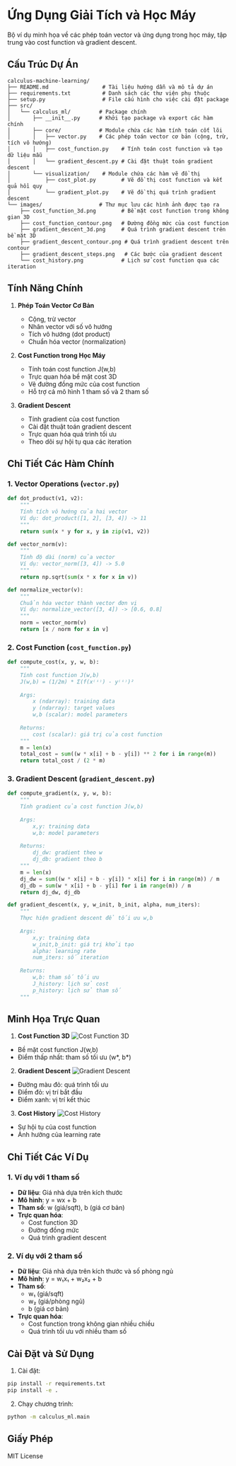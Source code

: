 # Ứng Dụng Giải Tích và Học Máy

Bộ ví dụ minh họa về các phép toán vector và ứng dụng trong học máy, tập trung vào cost function và gradient descent.

## Cấu Trúc Dự Án

```
calculus-machine-learning/
├── README.md                 # Tài liệu hướng dẫn và mô tả dự án
├── requirements.txt          # Danh sách các thư viện phụ thuộc
├── setup.py                  # File cấu hình cho việc cài đặt package
├── src/
│   └── calculus_ml/         # Package chính
│       ├── __init__.py      # Khởi tạo package và export các hàm chính
│       ├── core/            # Module chứa các hàm tính toán cốt lõi
│       │   ├── vector.py    # Các phép toán vector cơ bản (cộng, trừ, tích vô hướng)
│       │   ├── cost_function.py    # Tính toán cost function và tạo dữ liệu mẫu
│       │   └── gradient_descent.py # Cài đặt thuật toán gradient descent
│       └── visualization/    # Module chứa các hàm vẽ đồ thị
│           ├── cost_plot.py        # Vẽ đồ thị cost function và kết quả hồi quy
│           └── gradient_plot.py    # Vẽ đồ thị quá trình gradient descent
└── images/                  # Thư mục lưu các hình ảnh được tạo ra
    ├── cost_function_3d.png        # Bề mặt cost function trong không gian 3D
    ├── cost_function_contour.png   # Đường đồng mức của cost function
    ├── gradient_descent_3d.png     # Quá trình gradient descent trên bề mặt 3D
    ├── gradient_descent_contour.png # Quá trình gradient descent trên contour
    ├── gradient_descent_steps.png   # Các bước của gradient descent
    └── cost_history.png            # Lịch sử cost function qua các iteration
```

## Tính Năng Chính

1. **Phép Toán Vector Cơ Bản**
   - Cộng, trừ vector
   - Nhân vector với số vô hướng
   - Tích vô hướng (dot product)
   - Chuẩn hóa vector (normalization)

2. **Cost Function trong Học Máy**
   - Tính toán cost function J(w,b)
   - Trực quan hóa bề mặt cost 3D
   - Vẽ đường đồng mức của cost function
   - Hỗ trợ cả mô hình 1 tham số và 2 tham số

3. **Gradient Descent**
   - Tính gradient của cost function
   - Cài đặt thuật toán gradient descent
   - Trực quan hóa quá trình tối ưu
   - Theo dõi sự hội tụ qua các iteration

## Chi Tiết Các Hàm Chính

### 1. Vector Operations (`vector.py`)

```python
def dot_product(v1, v2):
    """
    Tính tích vô hướng của hai vector
    Ví dụ: dot_product([1, 2], [3, 4]) -> 11
    """
    return sum(x * y for x, y in zip(v1, v2))

def vector_norm(v):
    """
    Tính độ dài (norm) của vector
    Ví dụ: vector_norm([3, 4]) -> 5.0
    """
    return np.sqrt(sum(x * x for x in v))

def normalize_vector(v):
    """
    Chuẩn hóa vector thành vector đơn vị
    Ví dụ: normalize_vector([3, 4]) -> [0.6, 0.8]
    """
    norm = vector_norm(v)
    return [x / norm for x in v]
```

### 2. Cost Function (`cost_function.py`)

```python
def compute_cost(x, y, w, b):
    """
    Tính cost function J(w,b)
    J(w,b) = (1/2m) * Σ(f(x⁽ⁱ⁾) - y⁽ⁱ⁾)²
    
    Args:
        x (ndarray): training data
        y (ndarray): target values
        w,b (scalar): model parameters
    
    Returns:
        cost (scalar): giá trị của cost function
    """
    m = len(x)
    total_cost = sum((w * x[i] + b - y[i]) ** 2 for i in range(m))
    return total_cost / (2 * m)
```

### 3. Gradient Descent (`gradient_descent.py`)

```python
def compute_gradient(x, y, w, b):
    """
    Tính gradient của cost function J(w,b)
    
    Args:
        x,y: training data
        w,b: model parameters
    
    Returns:
        dj_dw: gradient theo w
        dj_db: gradient theo b
    """
    m = len(x)
    dj_dw = sum((w * x[i] + b - y[i]) * x[i] for i in range(m)) / m
    dj_db = sum(w * x[i] + b - y[i] for i in range(m)) / m
    return dj_dw, dj_db

def gradient_descent(x, y, w_init, b_init, alpha, num_iters):
    """
    Thực hiện gradient descent để tối ưu w,b
    
    Args:
        x,y: training data
        w_init,b_init: giá trị khởi tạo
        alpha: learning rate
        num_iters: số iteration
    
    Returns:
        w,b: tham số tối ưu
        J_history: lịch sử cost
        p_history: lịch sử tham số
    """
```

## Minh Họa Trực Quan

1. **Cost Function 3D**
![Cost Function 3D](images/cost_function_3d.png)
- Bề mặt cost function J(w,b)
- Điểm thấp nhất: tham số tối ưu (w*, b*)

2. **Gradient Descent**
![Gradient Descent](images/gradient_descent_3d.png)
- Đường màu đỏ: quá trình tối ưu
- Điểm đỏ: vị trí bắt đầu
- Điểm xanh: vị trí kết thúc

3. **Cost History**
![Cost History](images/cost_history.png)
- Sự hội tụ của cost function
- Ảnh hưởng của learning rate

## Chi Tiết Các Ví Dụ

### 1. Ví dụ với 1 tham số
- **Dữ liệu**: Giá nhà dựa trên kích thước
- **Mô hình**: y = wx + b
- **Tham số**: w (giá/sqft), b (giá cơ bản)
- **Trực quan hóa**: 
  - Cost function 3D
  - Đường đồng mức
  - Quá trình gradient descent

### 2. Ví dụ với 2 tham số
- **Dữ liệu**: Giá nhà dựa trên kích thước và số phòng ngủ
- **Mô hình**: y = w₁x₁ + w₂x₂ + b
- **Tham số**: 
  - w₁ (giá/sqft)
  - w₂ (giá/phòng ngủ)
  - b (giá cơ bản)
- **Trực quan hóa**:
  - Cost function trong không gian nhiều chiều
  - Quá trình tối ưu với nhiều tham số

## Cài Đặt và Sử Dụng

1. Cài đặt:
```bash
pip install -r requirements.txt
pip install -e .
```

2. Chạy chương trình:
```bash
python -m calculus_ml.main
```

## Giấy Phép

MIT License